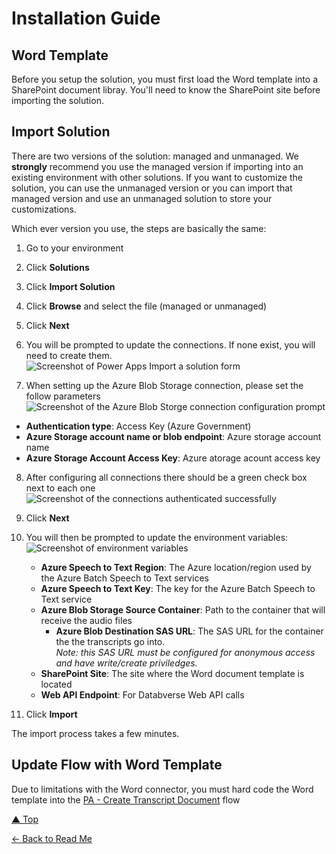 # Installation Guide

## Word Template
Before you setup the solution, you must first load the Word template into a SharePoint document libray. You'll need to know the SharePoint site before importing the solution. 

## Import Solution

There are two versions of the solution: managed and unmanaged.  We **strongly** recommend you use the managed version if importing into an existing environment with other solutions.  If you want to customize the solution, you can use the unmanaged version or you can import that managed version and use an unmanaged solution to store your customizations.

Which ever version you use, the steps are basically the same:

1. Go to your environment
2. Click **Solutions**
3. Click **Import Solution**
4. Click **Browse** and select the file (managed or unmanaged)
5. Click **Next**
6. You will be prompted to update the connections. If none exist, you will need to create them.
   ![Screenshot of Power Apps Import a solution form](https://github.com/microsoft/Federal-Business-Applications/assets/12347531/58f375fe-b9b8-412c-b682-49ef2d724554)

8. When setting up the Azure Blob Storage connection, please set the follow parameters  
   ![Screenshot of the Azure Blob Storge connection configuration prompt](https://github.com/microsoft/Federal-Business-Applications/assets/12347531/d2d558ca-c3d6-4c4c-8f89-3519d198b1e2)

  - **Authentication type**: Access Key (Azure Government)
  - **Azure Storage account name or blob endpoint**: Azure storage account name
  - **Azure Storage Account Access Key**: Azure atorage acount access key 
8. After configuring all connections there should be a green check box next to each one
![Screenshot of the connections authenticated successfully](https://github.com/microsoft/Federal-Business-Applications/assets/12347531/ad0d5703-6adc-4bbd-8464-616cc5a1b3fe)

9. Click **Next**
10. You will then be prompted to update the environment variables:
    ![Screenshot of environment variables](https://github.com/microsoft/Federal-Business-Applications/assets/12347531/449875e2-5a36-4e97-9f12-bd2b204fb47e)

    - **Azure Speech to Text Region**: The Azure location/region used by the Azure Batch Speech to Text services
    - **Azure Speech to Text Key**: The key for the Azure Batch Speech to Text service
    - **Azure Blob Storage Source Container**: Path to the container that will receive the audio files
       - **Azure Blob Destination SAS URL**:  The SAS URL for the container the the transcripts go into.  <br>_Note: this SAS URL must be configured for anonymous access and have write/create priviledges._
    - **SharePoint Site**: The site where the Word document template is located
    - **Web API Endpoint**: For Databverse Web API calls
    
12. Click **Import**

The import process takes a few minutes.  

## Update Flow with Word Template

Due to limitations with the Word connector, you must hard code the Word template into the [PA - Create Transcript Document](developer-guide.md#pa---create-transcript-document) flow

[▲ Top](#installation-guide)

[← Back to Read Me](readme.md)

